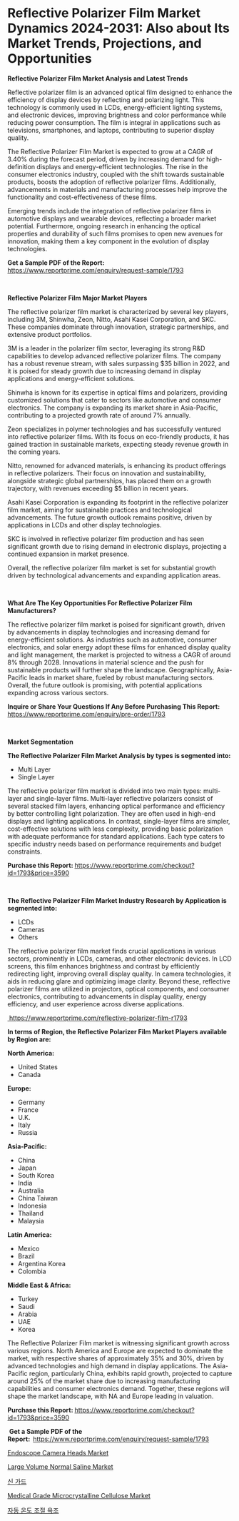<p><h1>Reflective Polarizer Film Market Dynamics 2024-2031: Also about Its Market Trends, Projections, and Opportunities</h1></p><p><strong>Reflective Polarizer Film Market Analysis and Latest Trends</strong></p>
<p><p>Reflective polarizer film is an advanced optical film designed to enhance the efficiency of display devices by reflecting and polarizing light. This technology is commonly used in LCDs, energy-efficient lighting systems, and electronic devices, improving brightness and color performance while reducing power consumption. The film is integral in applications such as televisions, smartphones, and laptops, contributing to superior display quality.</p><p>The Reflective Polarizer Film Market is expected to grow at a CAGR of 3.40% during the forecast period, driven by increasing demand for high-definition displays and energy-efficient technologies. The rise in the consumer electronics industry, coupled with the shift towards sustainable products, boosts the adoption of reflective polarizer films. Additionally, advancements in materials and manufacturing processes help improve the functionality and cost-effectiveness of these films.</p><p>Emerging trends include the integration of reflective polarizer films in automotive displays and wearable devices, reflecting a broader market potential. Furthermore, ongoing research in enhancing the optical properties and durability of such films promises to open new avenues for innovation, making them a key component in the evolution of display technologies.</p></p>
<p><strong>Get a Sample PDF of the Report:&nbsp;</strong> <a href="https://www.reportprime.com/enquiry/request-sample/1793">https://www.reportprime.com/enquiry/request-sample/1793</a></p>
<p>&nbsp;</p>
<p><strong>Reflective Polarizer Film Major Market Players</strong></p>
<p><p>The reflective polarizer film market is characterized by several key players, including 3M, Shinwha, Zeon, Nitto, Asahi Kasei Corporation, and SKC. These companies dominate through innovation, strategic partnerships, and extensive product portfolios.</p><p>3M is a leader in the polarizer film sector, leveraging its strong R&D capabilities to develop advanced reflective polarizer films. The company has a robust revenue stream, with sales surpassing $35 billion in 2022, and it is poised for steady growth due to increasing demand in display applications and energy-efficient solutions.</p><p>Shinwha is known for its expertise in optical films and polarizers, providing customized solutions that cater to sectors like automotive and consumer electronics. The company is expanding its market share in Asia-Pacific, contributing to a projected growth rate of around 7% annually.</p><p>Zeon specializes in polymer technologies and has successfully ventured into reflective polarizer films. With its focus on eco-friendly products, it has gained traction in sustainable markets, expecting steady revenue growth in the coming years.</p><p>Nitto, renowned for advanced materials, is enhancing its product offerings in reflective polarizers. Their focus on innovation and sustainability, alongside strategic global partnerships, has placed them on a growth trajectory, with revenues exceeding $5 billion in recent years.</p><p>Asahi Kasei Corporation is expanding its footprint in the reflective polarizer film market, aiming for sustainable practices and technological advancements. The future growth outlook remains positive, driven by applications in LCDs and other display technologies.</p><p>SKC is involved in reflective polarizer film production and has seen significant growth due to rising demand in electronic displays, projecting a continued expansion in market presence.</p><p>Overall, the reflective polarizer film market is set for substantial growth driven by technological advancements and expanding application areas.</p></p>
<p>&nbsp;</p>
<p><strong>What Are The Key Opportunities For Reflective Polarizer Film Manufacturers?</strong></p>
<p><p>The reflective polarizer film market is poised for significant growth, driven by advancements in display technologies and increasing demand for energy-efficient solutions. As industries such as automotive, consumer electronics, and solar energy adopt these films for enhanced display quality and light management, the market is projected to witness a CAGR of around 8% through 2028. Innovations in material science and the push for sustainable products will further shape the landscape. Geographically, Asia-Pacific leads in market share, fueled by robust manufacturing sectors. Overall, the future outlook is promising, with potential applications expanding across various sectors.</p></p>
<p><strong>Inquire or Share Your Questions If Any Before Purchasing This Report:</strong> <a href="https://www.reportprime.com/enquiry/pre-order/1793">https://www.reportprime.com/enquiry/pre-order/1793</a></p>
<p>&nbsp;</p>
<p><strong>Market Segmentation</strong></p>
<p><strong>The Reflective Polarizer Film Market Analysis by types is segmented into:</strong></p>
<p><ul><li>Multi Layer</li><li>Single Layer</li></ul></p>
<p><p>The reflective polarizer film market is divided into two main types: multi-layer and single-layer films. Multi-layer reflective polarizers consist of several stacked film layers, enhancing optical performance and efficiency by better controlling light polarization. They are often used in high-end displays and lighting applications. In contrast, single-layer films are simpler, cost-effective solutions with less complexity, providing basic polarization with adequate performance for standard applications. Each type caters to specific industry needs based on performance requirements and budget constraints.</p></p>
<p><strong>Purchase this Report:&nbsp;</strong><a href="https://www.reportprime.com/checkout?id=1793&price=3590">https://www.reportprime.com/checkout?id=1793&price=3590</a></p>
<p>&nbsp;</p>
<p><strong>The Reflective Polarizer Film Market Industry Research by Application is segmented into:</strong></p>
<p><ul><li>LCDs</li><li>Cameras</li><li>Others</li></ul></p>
<p><p>The reflective polarizer film market finds crucial applications in various sectors, prominently in LCDs, cameras, and other electronic devices. In LCD screens, this film enhances brightness and contrast by efficiently redirecting light, improving overall display quality. In camera technologies, it aids in reducing glare and optimizing image clarity. Beyond these, reflective polarizer films are utilized in projectors, optical components, and consumer electronics, contributing to advancements in display quality, energy efficiency, and user experience across diverse applications.</p></p>
<p><a href="https://www.reportprime.com/reflective-polarizer-film-r1793">&nbsp;https://www.reportprime.com/reflective-polarizer-film-r1793</a></p>
<p><strong>In terms of Region, the Reflective Polarizer Film Market Players available by Region are:</strong></p>
<p>
    <p> <strong> North America: </strong>
        <ul>
            <li>United States</li>
            <li>Canada</li>
        </ul>
        </p> 
    <p> <strong> Europe: </strong>
        <ul>
            <li>Germany</li>
            <li>France</li>
            <li>U.K.</li>
            <li>Italy</li>
            <li>Russia</li>
        </ul>
        </p> 
    <p> <strong> Asia-Pacific: </strong>
        <ul>
            <li>China</li>
            <li>Japan</li>
            <li>South Korea</li>
            <li>India</li>
            <li>Australia</li>
            <li>China Taiwan</li>
            <li>Indonesia</li>
            <li>Thailand</li>
            <li>Malaysia</li>
        </ul>
        </p> 
    <p> <strong> Latin America: </strong>
        <ul>
            <li>Mexico</li>
            <li>Brazil</li>
            <li>Argentina Korea</li>
            <li>Colombia</li>
        </ul>
        </p> 
    <p> <strong> Middle East & Africa: </strong>
        <ul>
            <li>Turkey</li>
            <li>Saudi</li>
            <li>Arabia</li>
            <li>UAE</li>
            <li>Korea</li>
        </ul>
    </p>
    </p>
<p><p>The Reflective Polarizer Film market is witnessing significant growth across various regions. North America and Europe are expected to dominate the market, with respective shares of approximately 35% and 30%, driven by advanced technologies and high demand in display applications. The Asia-Pacific region, particularly China, exhibits rapid growth, projected to capture around 25% of the market share due to increasing manufacturing capabilities and consumer electronics demand. Together, these regions will shape the market landscape, with NA and Europe leading in valuation.</p></p>
<p><strong>Purchase this Report: </strong><a href="https://www.reportprime.com/checkout?id=1793&price=3590">https://www.reportprime.com/checkout?id=1793&price=3590</a></p>
<p>&nbsp;<strong>Get a Sample PDF of the Report:&nbsp;&nbsp;</strong><a href="https://www.reportprime.com/enquiry/request-sample/1793">https://www.reportprime.com/enquiry/request-sample/1793</a></p>
<p><strong></strong></p>
<p><p><a href="https://issuu.com/reportprime-2/docs/endoscope-camera-heads-market-size-_e4154b7ddfc647">Endoscope Camera Heads Market</a></p><p><a href="https://medium.com/@albertohickle/large-volume-normal-saline-market-revolution-2024-2031-market-trends-shaping-the-next-decade-5e4c376a2004">Large Volume Normal Saline Market</a></p><p><a href="https://medium.com/@nargishussain12/%EA%B8%80%EB%A1%9C%EB%B2%8C-%EC%8A%88%EC%9D%B8-%EA%B0%80%EB%93%9C-%EC%8B%9C%EC%9E%A5-%EB%8F%99%ED%96%A5-%EB%B0%8F-%ED%98%81%EC%8B%A0-%EB%AF%B8%EB%9E%98-%EC%A7%80%ED%96%A5%EC%A0%81-%EB%B6%84%EC%84%9D-2024-2031-0cab84eed3d4">신 가드</a></p><p><a href="https://medium.com/@joanne.alsop6545/medical-grade-microcrystalline-cellulose-market-size-share-trends-analysis-report-by-end-use-770c436a5313">Medical Grade Microcrystalline Cellulose Market</a></p><p><a href="https://medium.com/@ixknzplk81/%EC%98%A8%EB%8F%84-%EC%A1%B0%EC%A0%88-%EC%9A%95%EC%A1%B0-%EC%8B%9C%EC%9E%A5-%ED%83%90%EC%83%89-2024%EB%85%84%EB%B6%80%ED%84%B0-2031%EB%85%84%EA%B9%8C%EC%A7%80%EC%9D%98-%EC%A0%84%EB%AC%B8%EA%B0%80-%EB%B6%84%EC%84%9D-%EB%B0%8F-%EC%8B%9C%EC%9E%A5-%EC%A0%84%EB%A7%9D-6deb9a6af84a">자동 온도 조절 욕조</a></p></p>